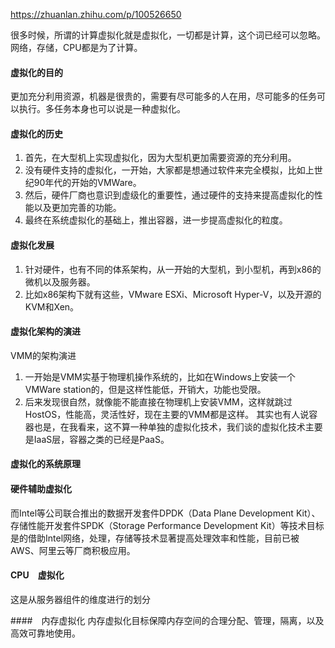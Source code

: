 https://zhuanlan.zhihu.com/p/100526650

很多时候，所谓的计算虚拟化就是虚拟化，一切都是计算，这个词已经可以忽略。网络，存储，CPU都是为了计算。

#### 虚拟化的目的
更加充分利用资源，机器是很贵的，需要有尽可能多的人在用，尽可能多的任务可以执行。多任务本身也可以说是一种虚拟化。

#### 虚拟化的历史
1. 首先，在大型机上实现虚拟化，因为大型机更加需要资源的充分利用。
1. 没有硬件支持的虚拟化，一开始，大家都是想通过软件来完全模拟，比如上世纪90年代的开始的VMWare。
1. 然后，硬件厂商也意识到虚级化的重要性，通过硬件的支持来提高虚拟化的性能以及更加完善的功能。
1. 最终在系统虚拟化的基础上，推出容器，进一步提高虚拟化的粒度。

#### 虚拟化发展
1. 针对硬件，也有不同的体系架构，从一开始的大型机，到小型机，再到x86的微机以及服务器。
1. 比如x86架构下就有这些，VMware ESXi、Microsoft Hyper-V，以及开源的KVM和Xen。

#### 虚拟化架构的演进
VMM的架构演进
1. 一开始是VMM实基于物理机操作系统的，比如在Windows上安装一个VMWare station的，但是这样性能低，开销大，功能也受限。
1. 后来发现很自然，就像能不能直接在物理机上安装VMM，这样就跳过HostOS，性能高，灵活性好，现在主要的VMM都是这样。
其实也有人说容器也是，在我看来，这不算一种单独的虚拟化技术，我们谈的虚拟化技术主要是IaaS层，容器之类的已经是PaaS。

#### 虚拟化的系统原理

#### 硬件辅助虚拟化

而Intel等公司联合推出的数据开发套件DPDK（Data Plane Development Kit）、存储性能开发套件SPDK（Storage Performance Development Kit）等技术目标是的借助Intel网络，处理，存储等技术显著提高处理效率和性能，目前已被AWS、阿里云等厂商积极应用。

#### CPU　虚拟化
这是从服务器组件的维度进行的划分

####　内存虚拟化
内存虚拟化目标保障内存空间的合理分配、管理，隔离，以及高效可靠地使用。


